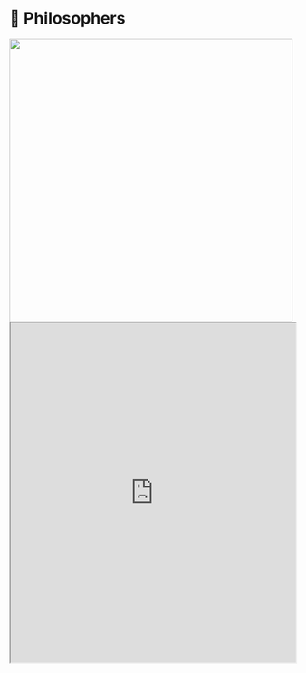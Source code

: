 <h1>🍝 Philosophers</h1> 
<img src="https://miro.medium.com/v2/resize:fit:1024/1*DtK0rrmoaVKUt07bJ1z9bg.png" width="500" height="500"/>
<iframe src="https://cdn.intra.42.fr/pdf/pdf/162618/en.subject.pdf" width="100%" height="600px"></iframe>



